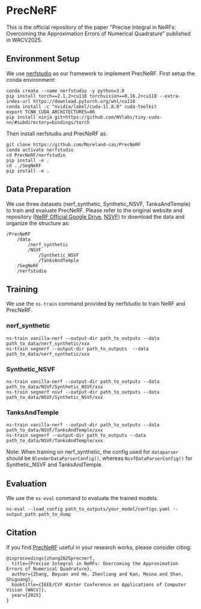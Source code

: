 # PrecNeRF
This is the official repository of the paper "Precise Integral in NeRFs: Overcoming the Approximation Errors of Numerical Quadrature" published in WACV2025.

##  Environment Setup
We use [nerfstudio](https://github.com/nerfstudio-project/nerfstudio) as our framework to implement PrecNeRF. First setup the conda environment:
```
conda create --name nerfstudio -y python=3.8
pip install torch==2.1.2+cu118 torchvision==0.16.2+cu118 --extra-index-url https://download.pytorch.org/whl/cu118
conda install -c "nvidia/label/cuda-11.8.0" cuda-toolkit
export TCNN_CUDA_ARCHITECTURES=86
pip install ninja git+https://github.com/NVlabs/tiny-cuda-nn/#subdirectory=bindings/torch
```
Then install nerfstudio and PrecNeRF as:
```
git clone https://github.com/Moreland-cas/PrecNeRF
conda activate nerfstudio
cd PrecNeRF/nerfstudio
pip install -e .
cd ../SegNeRF
pip install -e .
```
##  Data Preparation
We use three datasets (nerf_synthetic, Synthetic_NSVF, TanksAndTemple) to train and evaluate PrecNeRF. Please refer to the original website and repository ([NeRF Official Google Drive](https://drive.google.com/drive/folders/128yBriW1IG_3NJ5Rp7APSTZsJqdJdfc1), [NSVF](https://github.com/facebookresearch/NSVF)) to download the data and organize the structure as:
```
/PrecNeRF
    /data
        /nerf_synthetic
        /NSVF
            /Synthetic_NSVF
            /TanksAndTemple
    /SegNeRF
    /nerfstudio
```

## Training
We use the `ns-train` command provided by nerfstudio to train NeRF and PrecNeRF.
### nerf_synthetic
```
ns-train vanilla-nerf --output-dir path_to_outputs --data path_to_data/nerf_synthetic/xxx
ns-train segnerf --output-dir path_to_outputs  --data path_to_data/nerf_synthetic/xxx
```
### Synthetic_NSVF
```
ns-train vanilla-nerf --output-dir path_to_outputs --data  path_to_data/NSVF/Synthetic_NSVF/xxx
ns-train segnerf nsvf --output-dir path_to_outputs --data path_to_data/NSVF/Synthetic_NSVF/xxx
```
### TanksAndTemple
```
ns-train vanilla-nerf --output-dir path_to_outputs --data  path_to_data/NSVF/TanksAndTemple/xxx
ns-train segnerf --output-dir path_to_outputs --data path_to_data/NSVF/TanksAndTemple/xxx
```
Note: When training on nerf_synthetic, the config used for `dataparser` should be `BlenderDataParserConfig()`, whereas `NsvfDataParserConfig()` for Synthetic_NSVF and TanksAndTemple.

## Evaluation
We use the `ns-eval` command to evaluate the trained models.
```
ns-eval --load_config path_to_outputs/your_model/configs.yaml --output_path path_to_dump
```

## Citation
If you find [PrecNeRF](https://github.com/Moreland-cas/PrecNeRF) useful in your research works, please consider citing:
```
@inproceedings{zhang2025precnerf,
  title={Precise Integral in NeRFs: Overcoming the Approximation Errors of Numerical Quadrature},
  author={Zhang, Boyuan and He, Zhenliang and Kan, Meina and Shan, Shiguang},
  booktitle={IEEE/CVF Winter Conference on Applications of Computer Vision (WACV)},
  year={2025}
}
```
